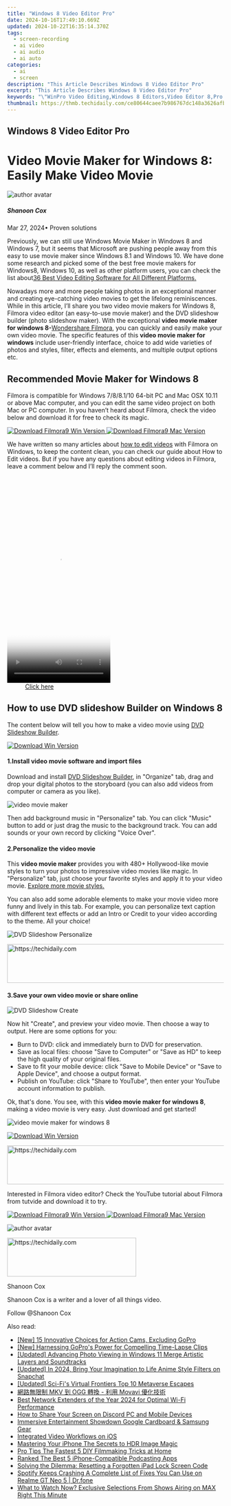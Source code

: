 ```yaml
---
title: "Windows 8 Video Editor Pro"
date: 2024-10-16T17:49:10.669Z
updated: 2024-10-22T16:35:14.370Z
tags: 
  - screen-recording
  - ai video
  - ai audio
  - ai auto
categories: 
  - ai
  - screen
description: "This Article Describes Windows 8 Video Editor Pro"
excerpt: "This Article Describes Windows 8 Video Editor Pro"
keywords: "\"WinPro Video Editing,Windows 8 Editors,Video Editor 8,Pro Video Software,High-End Windows Edit,Professional Window Edits,Advanced Windows 8 Cutting\""
thumbnail: https://thmb.techidaily.com/ce80644caee7b986767dc148a3626afb6dedcf8d303ed5814c688bdf2e6498bb.jpg
---
```


## Windows 8 Video Editor Pro

# Video Movie Maker for Windows 8: Easily Make Video Movie

![author avatar](https://images.wondershare.com/filmora/article-images/shannon-cox.jpg)

##### Shanoon Cox

 Mar 27, 2024• Proven solutions

Previously, we can still use Windows Movie Maker in Windows 8 and Windows 7, but it seems that Microsoft are pushing people away from this easy to use movie maker since Windows 8.1 and Windows 10\. We have done some research and picked some of the best free movie makers for Windows8, Windows 10, as well as other platform users, you can check the list about[36 Best Video Editing Software for All Different Platforms.](https://tools.techidaily.com/wondershare/filmora/download/)

Nowadays more and more people taking photos in an exceptional manner and creating eye-catching video movies to get the lifelong reminiscences. While in this article, I’ll share you two video movie makers for Windows 8, Filmora video editor (an easy-to-use movie maker) and the DVD slideshow builder (photo slideshow maker). With the exceptional **video movie maker for windows 8-**[Wondershare Filmora](https://tools.techidaily.com/wondershare/filmora/download/), you can quickly and easily make your own video movie. The specific features of this **video movie maker for windows** include user-friendly interface, choice to add wide varieties of photos and styles, filter, effects and elements, and multiple output options etc.

## Recommended Movie Maker for Windows 8

Filmora is compatible for Windows 7/8/8.1/10 64-bit PC and Mac OSX 10.11 or above Mac computer, and you can edit the same video project on both Mac or PC computer. In you haven’t heard about Filmora, check the video below and download it for free to check its magic.

[![Download Filmora9 Win Version](https://images.wondershare.com/filmora/guide/download-btn-win.jpg) ](https://tools.techidaily.com/wondershare/filmora/download/) [![Download Filmora9 Mac Version](https://images.wondershare.com/filmora/guide/download-btn-mac.jpg) ](https://tools.techidaily.com/wondershare/filmora/download/)

We have written so many articles about [how to edit videos](https://tools.techidaily.com/wondershare/filmora/download/) with Filmora on Windows, to keep the content clean, you can check our guide about How to Edit videos. But if you have any questions about editing videos in Filmora, leave a comment below and I’ll reply the comment soon.

<!-- affiliate ads begin -->
<span id="1770526">
					<video width="240" height="480" style="cursor:pointer"
           poster="//a.impactradius-go.com/display-clicktoplayimage/1770526.png"
           onclick="if(!this.playClicked){this.play();this.setAttribute('controls',true);this.playClicked=true;}">
	   <source src="//a.impactradius-go.com/display-ad/20702-1770526">
	   <img src="//a.impactradius-go.com/display-clicktoplayimage/1770526.png" style="border: none; height: 100%; width: 100%; object-fit: contain">
	</video>
	<div style="width:150px;text-align:center"><a href="javascript:window.open(decodeURIComponent('https%3A%2F%2Ftokenmetrics.sjv.io%2Fc%2F5597632%2F1770526%2F20702'), '_blank');void(0);">Click here</a></div>
</span>
<img height="0" width="0" src="https://imp.pxf.io/i/5597632/1770526/20702" style="position:absolute;visibility:hidden;" border="0" />
<!-- affiliate ads end -->

## How to use DVD slideshow Builder on Windows 8

The content below will tell you how to make a video movie using [DVD Slideshow Builder](https://tools.techidaily.com/wondershare/dvd-slideshow-builder-deluxe/download/).

[![Download Win Version](https://images.wondershare.com/style/images/download-btn-win.png) ](https://download.wondershare.com/dsb%5Fdeluxe%5Ffull18.exe)

#### 1.Install video movie software and import files

Download and install [DVD Slideshow Builder](https://tools.techidaily.com/wondershare/dvd-slideshow-builder-deluxe/download/), in "Organize" tab, drag and drop your digital photos to the storyboard (you can also add videos from computer or camera as you like).

![video movie maker](https://images.wondershare.com/images/multimedia/dvd-slideshow-builder/dvd-slideshow-organize.jpg)

Then add background music in "Personalize" tab. You can click "Music" button to add or just drag the music to the background track. You can add sounds or your own record by clicking "Voice Over".

#### 2.Personalize the video movie

This **video movie maker** provides you with 480+ Hollywood-like movie styles to turn your photos to impressive video movies like magic. In "Personalize" tab, just choose your favorite styles and apply it to your video movie. [Explore more movie styles.](https://www.wondershare.com/slideshow/free-movie-styles.html)

You can also add some adorable elements to make your movie video more funny and lively in this tab. For example, you can personalize text caption with different text effects or add an Intro or Credit to your video according to the theme. All your choice!

![DVD Slideshow Personalize](https://images.wondershare.com/filmora/article-images/dvd-slideshow-personalize.jpg)

<!-- affiliate ads begin -->
<a href="https://appsumo.8odi.net/c/5597632/2049388/7443" target="_top" id="2049388">
  <img src="//a.impactradius-go.com/display-ad/7443-2049388" border="0" alt="https://techidaily.com" width="728" height="90"/>
</a>
<img height="0" width="0" src="https://appsumo.8odi.net/i/5597632/2049388/7443" style="position:absolute;visibility:hidden;" border="0" />
<!-- affiliate ads end -->

#### 3.Save your own video movie or share online

![DVD Slideshow Create](https://images.wondershare.com/filmora/article-images/dvd-slideshow-create.jpg)

Now hit "Create", and preview your video movie. Then choose a way to output. Here are some options for you:

* Burn to DVD: click and immediately burn to DVD for preservation.
* Save as local files: choose "Save to Computer" or "Save as HD" to keep the high quality of your original files.
* Save to fit your mobile device: click "Save to Mobile Device" or "Save to Apple Device", and choose a output format.
* Publish on YouTube: click "Share to YouTube", then enter your YouTube account information to publish.

Ok, that's done. You see, with this **video movie maker for windows 8**, making a video movie is very easy. Just download and get started!

![video movie maker for windows 8](https://images.wondershare.com/guide/images/dvd-slideshow-builder-deluxe-ug3.jpg)

[![Download Win Version](https://images.wondershare.com/style/images/download-btn-win.png) ](https://download.wondershare.com/dsb%5Fdeluxe%5Ffull18.exe)

<!-- affiliate ads begin -->
<a href="https://appsumo.8odi.net/c/5597632/2037356/7443" target="_top" id="2037356">
  <img src="//a.impactradius-go.com/display-ad/7443-2037356" border="0" alt="https://techidaily.com" width="728" height="90"/>
</a>
<img height="0" width="0" src="https://appsumo.8odi.net/i/5597632/2037356/7443" style="position:absolute;visibility:hidden;" border="0" />
<!-- affiliate ads end -->

Interested in Filmora video editor? Check the YouTube tutorial about Filmora from tutvide and download it to try.

[![Download Filmora9 Win Version](https://images.wondershare.com/filmora/guide/download-btn-win.jpg) ](https://tools.techidaily.com/wondershare/filmora/download/) [![Download Filmora9 Mac Version](https://images.wondershare.com/filmora/guide/download-btn-mac.jpg) ](https://tools.techidaily.com/wondershare/filmora/download/)

![author avatar](https://images.wondershare.com/filmora/article-images/shannon-cox.jpg)

<!-- affiliate ads begin -->
<a href="https://laganoo.pxf.io/c/5597632/1484940/16446" target="_top" id="1484940">
  <img src="//a.impactradius-go.com/display-ad/16446-1484940" border="0" alt="https://techidaily.com" width="300" height="90"/>
</a>
<img height="0" width="0" src="https://laganoo.pxf.io/i/5597632/1484940/16446" style="position:absolute;visibility:hidden;" border="0" />
<!-- affiliate ads end -->

Shanoon Cox

Shanoon Cox is a writer and a lover of all things video.

Follow @Shanoon Cox

<ins class="adsbygoogle"
      style="display:block"
      data-ad-client="ca-pub-7571918770474297"
      data-ad-slot="8358498916"
      data-ad-format="auto"
      data-full-width-responsive="true"></ins>

<span class="atpl-alsoreadstyle">Also read:</span>
<div><ul>
<li><a href="https://extra-lessons.techidaily.com/new-15-innovative-choices-for-action-cams-excluding-gopro/"><u>[New] 15 Innovative Choices for Action Cams, Excluding GoPro</u></a></li>
<li><a href="https://fox-blue.techidaily.com/new-harnessing-gopros-power-for-compelling-time-lapse-clips/"><u>[New] Harnessing GoPro's Power for Compelling Time-Lapse Clips</u></a></li>
<li><a href="https://extra-lessons.techidaily.com/updated-advancing-photo-viewing-in-windows-11-merge-artistic-layers-and-soundtracks/"><u>[Updated] Advancing Photo Viewing in Windows 11 Merge Artistic Layers and Soundtracks</u></a></li>
<li><a href="https://snapchat-videos.techidaily.com/updated-in-2024-bring-your-imagination-to-life-anime-style-filters-on-snapchat/"><u>[Updated] In 2024, Bring Your Imagination to Life Anime Style Filters on Snapchat</u></a></li>
<li><a href="https://extra-skills.techidaily.com/updated-sci-fis-virtual-frontiers-top-10-metaverse-escapes/"><u>[Updated] Sci-Fi's Virtual Frontiers Top 10 Metaverse Escapes</u></a></li>
<li><a href="https://discover-guides.techidaily.com/mkv-ogg-movavi/"><u>網路無限制 MKV 到 OGG 轉換 - 利用 Movavi 優化技術</u></a></li>
<li><a href="https://android-location-track.techidaily.com/best-network-extenders-of-the-year-2024-for-optimal-wi-fi-performance/"><u>Best Network Extenders of the Year 2024 for Optimal Wi-Fi Performance</u></a></li>
<li><a href="https://some-knowledge.techidaily.com/how-to-share-your-screen-on-discord-pc-and-mobile-devices/"><u>How to Share Your Screen on Discord PC and Mobile Devices</u></a></li>
<li><a href="https://extra-lessons.techidaily.com/immersive-entertainment-showdown-google-cardboard-and-samsung-gear/"><u>Immersive Entertainment Showdown Google Cardboard & Samsung Gear</u></a></li>
<li><a href="https://extra-lessons.techidaily.com/integrated-video-workflows-on-ios/"><u>Integrated Video Workflows on iOS</u></a></li>
<li><a href="https://extra-lessons.techidaily.com/mastering-your-iphone-the-secrets-to-hdr-image-magic/"><u>Mastering Your iPhone The Secrets to HDR Image Magic</u></a></li>
<li><a href="https://extra-lessons.techidaily.com/pro-tips-the-fastest-5-diy-filmmaking-tricks-at-home/"><u>Pro Tips The Fastest 5 DIY Filmmaking Tricks at Home</u></a></li>
<li><a href="https://extra-lessons.techidaily.com/ranked-the-best-5-iphone-compatible-podcasting-apps/"><u>Ranked The Best 5 iPhone-Compatible Podcasting Apps</u></a></li>
<li><a href="https://techtrends.techidaily.com/solving-the-dilemma-resetting-a-forgotten-ipad-lock-screen-code/"><u>Solving the Dilemma: Resetting a Forgotten iPad Lock Screen Code</u></a></li>
<li><a href="https://fix-guide.techidaily.com/spotify-keeps-crashing-a-complete-list-of-fixes-you-can-use-on-realme-gt-neo-5-drfone-by-drfone-fix-android-problems-fix-android-problems/"><u>Spotify Keeps Crashing A Complete List of Fixes You Can Use on Realme GT Neo 5 | Dr.fone</u></a></li>
<li><a href="https://tech-recovery.techidaily.com/what-to-watch-now-exclusive-selections-from-shows-airing-on-max-right-this-minute/"><u>What to Watch Now? Exclusive Selections From Shows Airing on MAX Right This Minute</u></a></li>
</ul></div>

